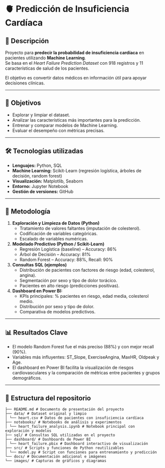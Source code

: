 # 🫀 Predicción de Insuficiencia Cardíaca  

## 📌 Descripción
Proyecto para **predecir la probabilidad de insuficiencia cardíaca** en pacientes utilizando **Machine Learning**.  
Se basa en el *Heart Failure Prediction Dataset* con 918 registros y 11 características de salud de los pacientes.  

El objetivo es convertir datos médicos en información útil para apoyar decisiones clínicas.  

---

## 🎯 Objetivos
- Explorar y limpiar el dataset.  
- Analizar las características más importantes para la predicción.  
- Entrenar y comparar modelos de Machine Learning.  
- Evaluar el desempeño con métricas precisas.  

---

## 🛠️ Tecnologías utilizadas
- **Lenguajes:** Python, SQL  
- **Machine Learning:** Scikit-Learn (regresión logística, árboles de decisión, random forest)  
- **Visualización:** Matplotlib, Seaborn  
- **Entorno:** Jupyter Notebook  
- **Gestión de versiones:** GitHub  

---

## 🧪 Metodología
1. **Exploración y Limpieza de Datos (Python)**
   - Tratamiento de valores faltantes (imputación de colesterol).
   - Codificación de variables categóricas.
   - Escalado de variables numéricas.
2. **Modelado Predictivo (Python / Scikit-Learn)**
   - Regresión Logística (baseline) – Accuracy: 86%
   - Árbol de Decisión – Accuracy: 81%
   - Random Forest – Accuracy: 88%, Recall: 90%
3. **Consultas SQL (ejemplos)**
   - Distribución de pacientes con factores de riesgo (edad, colesterol, angina).
   - Segmentación por sexo y tipo de dolor torácico.
   - Pacientes en alto riesgo (predicciones positivas).
4. **Dashboard en Power BI:**
   - KPIs principales: % pacientes en riesgo, edad media, colesterol medio.
   - Distribución por sexo y tipo de dolor.
   - Comparativa de modelos predictivos.
---

## 📊 Resultados Clave
- El modelo Random Forest fue el más preciso (88%) y con mejor recall (90%).
- Variables más influyentes: ST_Slope, ExerciseAngina, MaxHR, Oldpeak y Age.
- El dashboard en Power BI facilita la visualización de riesgos cardiovasculares y la comparación de métricas entre pacientes y grupos demográficos.

---
## 📂 Estructura del repositorio
```healthcare-heart-failure-prediction/
├── README.md # Documento de presentación del proyecto
├── data/ # Dataset original y limpio
│ └── heart.csv # Datos de pacientes con insuficiencia cardíaca
├── notebooks/ # Notebooks de análisis y experimentos
│ └── heart_failure_analysis.ipynb # Notebook principal con exploración y modelos
├── sql/ # Consultas SQL utilizadas en el proyecto
├── dashboard/ # Dashboards de Power BI
│ └── heart_failure.pbix # Dashboard interactivo de visualización
├── src/ # Scripts y funciones de Python reutilizables
│ └── model.py # Script con funciones para entrenamiento y predicción
└── docs/ # Documentación adicional e imágenes
└── images/ # Capturas de gráficos y diagramas
```

